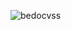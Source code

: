 ![bedocvss](https://user-images.githubusercontent.com/101871303/166229835-f4bb56a8-0f44-465a-94eb-698a280da50f.JPG)
